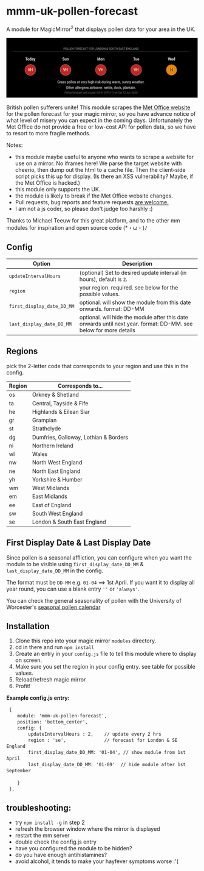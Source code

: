 # mmm-uk-pollen-forecast
A module for MagicMirror<sup>2</sup> that displays pollen data for your area in the UK.

<img src="pollen_forecast.jpg"></img>

British pollen sufferers unite!
This module scrapes the [Met Office website](https://www.metoffice.gov.uk/weather/warnings-and-advice/seasonal-advice/pollen-forecast) for the pollen forecast for your magic mirror, so you have advance notice of what level of misery you can expect in the coming days. Unfortunately the Met Office do not provide a free or low-cost API for pollen data, so we have to resort to more fragile methods. 



Notes: 
- this module maybe useful to anyone who wants to scrape a website for use on a mirror. No iframes here! We parse the target website with cheerio, then dump out the html to a cache file. Then the client-side script picks this up for display. (Is there an XSS vulnerability? Maybe, if the Met Office is hacked.)
- this module only supports the UK.
- the module is likely to break if the Met Office website changes.
- Pull requests, bug reports and feature requests [are welcome.](https://github.com/szech/mmm-uk-pollen-forecast) 
- I am not a js coder, so please don't judge too harshly :)

Thanks to Michael Teeuw for this great platform, and to the other mm modules for inspiration and open source code 
(*・ω・)ﾉ


## Config
| **Option** | **Description** |
| --- | --- |
| `updateIntervalHours` | (optional) Set to desired update interval (in hours), default is `2`. |
| `region` | your region. required. see below for the possible values. |
| `first_display_date_DD_MM` | optional. will show the module from this date onwards. format: DD-MM  |
| `last_display_date_DD_MM` | optional. will hide the module after this date onwards until next year. format: DD-MM. see below for more details |



## Regions

pick the 2-letter code that corresponds to your region and use this in the config.

|  Region | Corresponds to...  |
| --- | --- |
|  os  |  Orkney & Shetland    |
|  ta  |  Central, Tayside & Fife  |
|  he  |  Highlands & Eilean Siar  |
|  gr  |  Grampian  |
|  st  |  Strathclyde  |
|  dg  |  Dumfries, Galloway, Lothian & Borders  |
|  ni  |  Northern Ireland  |
|  wl  |  Wales  |
|  nw  |  North West England  |
|  ne  |  North East England  |
|  yh  |  Yorkshire & Humber  |
|  wm  |  West Midlands  |
|  em  |  East Midlands  |
|  ee  |  East of England  |
|  sw  |  South West England  |
|  se  |  London & South East England  |

## First Display Date & Last Display Date

Since pollen is a seasonal affliction, you can configure when you want the module to be visible using `first_display_date_DD_MM` & `last_display_date_DD_MM` in the config.

The format must be `DD-MM` e.g. `01-04` ==> 1st April.
If you want it to display all year round, you can use a blank entry `''` or `'always'`.

You can check the general seasonality of pollen with the University of Worcester's [seasonal pollen calendar](
https://www.worcester.ac.uk/about/academic-schools/school-of-science-and-the-environment/science-and-the-environment-research/national-pollen-and-aerobiology-research-unit/pollen-calendar.aspx)


## Installation
  1. Clone this repo into your magic mirror `modules` directory. 
  2. cd in there and run `npm install`
  2. Create an entry in your `config.js` file to tell this module where to display on screen.
  3. Make sure you set the region in your config entry. see table for possible values.
  4. Reload/refresh magic mirror
  5. Profit!


 **Example config.js entry:**
```
 {
    module: 'mmm-uk-pollen-forecast',
    position: 'bottom_center',
    config: {
        updateIntervalHours : 2,    // update every 2 hrs
        region : 'se',              // forecast for London & SE England
        first_display_date_DD_MM: '01-04', // show module from 1st April
        last_display_date_DD_MM: '01-09'  // hide module after 1st September

    }
 },
```



## troubleshooting:
- try `npm install -g` in step 2 
- refresh the browser window where the mirror is displayed
- restart the mm server
- double check the config.js entry
- have you configured the module to be hidden?
- do you have enough antihistamines?
- avoid alcohol, it tends to make your hayfever symptoms worse :'(




